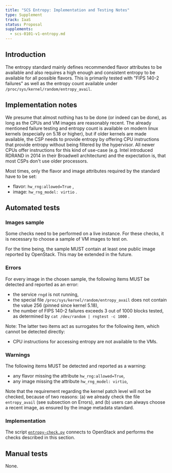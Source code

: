 ```yaml
---
title: "SCS Entropy: Implementation and Testing Notes"
type: Supplement
track: IaaS
status: Proposal
supplements:
  - scs-0101-v1-entropy.md
---
```


## Introduction

The entropy standard mainly defines recommended flavor attributes to be available and
also requires a high enough and consistent entropy to be available for all possible flavors.
This is primarily tested with "FIPS 140-2 failures" as well as the entropy count available
under `/proc/sys/kernel/random/entropy_avail`.

## Implementation notes

We presume that almost nothing has to be done (or indeed can be done), as
long as the CPUs and VM images are reasonably recent.
The already mentioned failure testing and entropy count is available
on modern linux kernels (especially on 5.18 or higher),
but if older kernels are made available, the CSP needs to provide entropy
by offering CPU instructions that provide entropy without being filtered by the hypervisor.
All newer CPUs offer instructions for this kind of use-case (e.g. Intel introduced RDRAND
in 2014 in their Broadwell architecture) and the expectation is,
that most CSPs don't use older processors.

Most times, only the flavor and image attributes required by the standard have to be set:

- flavor: `hw_rng:allowed=True` ,
- image: `hw_rng_model: virtio` .

## Automated tests

### Images sample

Some checks need to be performed on a live instance. For these checks, it is
necessary to choose a sample of VM images to test on.

For the time being, the sample MUST contain at least one public image reported
by OpenStack. This may be extended in the future.

### Errors

For every image in the chosen sample, the following items MUST be detected and
reported as an error:

- the service `rngd` is not running,
- the special file `/proc/sys/kernel/random/entropy_avail` does not contain
  the value 256 (pinned since kernel 5.18),
- the number of FIPS 140-2 failures exceeds 3 out of 1000 blocks
  tested, as determined by `cat /dev/random | rngtest -c 1000` .

Note: The latter two items act as surrogates for the following item, which
cannot be detected directly:

- CPU instructions for accessing entropy are not available to the VMs.

### Warnings

The following items MUST be detected and reported as a warning:

- any flavor missing the attribute `hw_rng:allowed=True`,
- any image missing the attribute `hw_rng_model: virtio`,

Note that the requirement regarding the kernel patch level will not be
checked, because of two reasons: (a) we already check the file `entropy_avail`
(see subsection on Errors), and (b) users can always choose a recent image,
as ensured by the image metadata standard.

### Implementation

The script [`entropy-check.py`](https://github.com/SovereignCloudStack/standards/blob/main/Tests/iaas/entropy/entropy-check.py)
connects to OpenStack and performs the checks described in this section.

## Manual tests

None.
